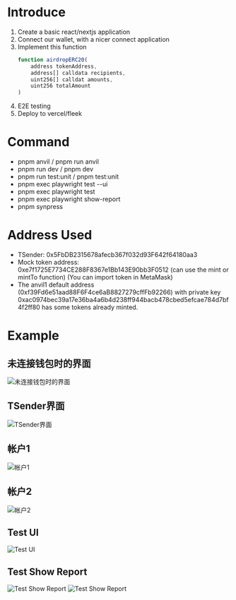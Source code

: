 # Introduce

1. Create a basic react/nextjs application
2. Connect our wallet, with a nicer connect application
3. Implement this function
    ```javascript
    function airdropERC20(
        address tokenAddress,
        address[] calldata recipients,
        uint256[] calldat amounts,
        uint256 totalAmount
    )
    ```
4. E2E testing
5. Deploy to vercel/fleek

# Command

- pnpm anvil / pnpm run anvil
- pnpm run dev / pnpm dev
- pnpm run test:unit / pnpm test:unit
- pnpm exec playwright test --ui
- pnpm exec playwright test
- pnpm exec playwright show-report
- pnpm synpress

# Address Used

- TSender: 0x5FbDB2315678afecb367f032d93F642f64180aa3
- Mock token address: 0xe7f1725E7734CE288F8367e1Bb143E90bb3F0512 (can use the mint or mintTo function) (You can import token in MetaMask)
- The anvil1 default address (0xf39Fd6e51aad88F6F4ce6aB8827279cffFb92266) with private key 0xac0974bec39a17e36ba4a6b4d238ff944bacb478cbed5efcae784d7bf4f2ff80 has some tokens already minted.

# Example

## 未连接钱包时的界面
![未连接钱包时的界面](./images/0.png)

## TSender界面
![TSender界面](./images/1.png)

## 帐户1
![帐户1](./images/2.png)

## 帐户2
![帐户2](./images/3.png)

## Test UI
![Test UI](./images/4.png)

## Test Show Report
![Test Show Report](./images/5.png)
![Test Show Report](./images/6.png)
